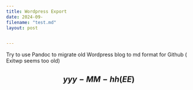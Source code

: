 ```yaml
---
title: Wordpress Export
date: 2024-09-
filename: "test.md"
layout: post


---
```


Try to use Pandoc to migrate old Wordpress blog to md format for Github
( Exitwp seems too old)

## $$yyy-MM-hh (EE)$$

